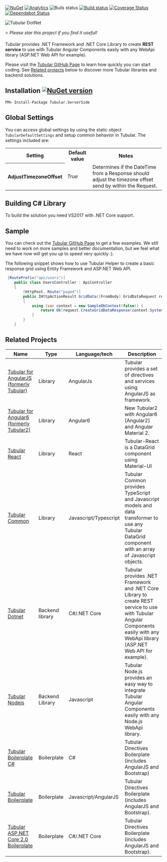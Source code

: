 [![NuGet](https://img.shields.io/nuget/dt/Tubular.ServerSide.svg)](https://www.nuget.org/packages/Tubular.ServerSide/)
[![Analytics](https://ga-beacon.appspot.com/UA-8535255-2/unosquare/tubular/)](https://github.com/igrigorik/ga-beacon)
 ![Buils status](https://github.com/unosquare/tubular-dotnet/workflows/.NET%20Core%20CI/badge.svg)
 [![Build status](https://ci.appveyor.com/api/projects/status/ia9hnxea6b64xbhh?svg=true)](https://ci.appveyor.com/project/geoperez/tubular-dotnet)
[![Coverage Status](https://coveralls.io/repos/github/unosquare/tubular-dotnet/badge.svg?branch=master)](https://coveralls.io/github/unosquare/tubular-dotnet?branch=master)
[![Dependabot Status](https://api.dependabot.com/badges/status?host=github&repo=unosquare/tubular-dotnet)](https://dependabot.com)

![Tubular DotNet](http://unosquare.github.io/tubular-angular/assets/tubular.png)

:star: *Please star this project if you find it useful!*

Tubular provides .NET Framework and .NET Core Library to create **REST service** to use with Tubular Angular Components easily with any WebApi library (ASP.NET Web API for example).

Please visit the [Tubular GitHub Page](http://unosquare.github.io/tubular) to learn how quickly you can start coding. See [Related projects](#related-projects) below to discover more Tubular libraries and backend solutions.

## Installation [![NuGet version](https://badge.fury.io/nu/Tubular.ServerSide.svg)](https://badge.fury.io/nu/Tubular.ServerSide)

```
PM> Install-Package Tubular.ServerSide
```

## Global Settings

You can access global settings by using the static object `TubularDefaultSettings` and setup common behavior in Tubular. The settings included are:

<table>
    <tr><th>Setting</th><th>Default value</th><th>Notes</th></tr>
    <tr><th>AdjustTimezoneOffset</th><td><i>True</i></td><td>Determines if the DateTime from a Response should adjust the timezone offset send by within the Request.</td></tr>
</table>

## Building C# Library

To build the solution you need VS2017 with .NET Core support.

## Sample

You can check out the <a href="http://unosquare.github.io/tubular" target="_blank">Tubular GitHub Page</a> to get a few examples. We still need to work on more samples and better documentation, but we feel what we have now will get you up to speed very quickly :).

The following snippet shows how to use Tubular Helper to create a basic response grid using Entity Framework and ASP.NET Web API.

```csharp
 [RoutePrefix("api/users")]
    public class UsersController : ApiController
    {
        [HttpPost, Route("paged")]
        public IHttpActionResult GridData([FromBody] GridDataRequest request)
        {
            using (var context = new SampleDbContext(false)) {
                return Ok(request.CreateGridDataResponse(context.SystemUsers));
            }
        }
    }
```

## Related Projects

Name | Type | Language/tech | Description
-----|------|---------------|--------------
| [Tubular for AngularJS (formerly Tubular)](https://github.com/unosquare/tubular) | Library | AngularJs | Tubular provides a set of directives and services using AngularJS as framework. |
| [Tubular for Angular6 (formerly Tubular2)](https://github.com/unosquare/tubular2) | Library | Angular6 | New Tubular2 with Angular6 (Angular2) and Angular Material 2.
| [Tubular React](https://github.com/unosquare/tubular-react) | Library | React | Tubular-React is a DataGrid component using Material-UI |
| [Tubular Common](https://github.com/unosquare/tubular-common) | Library | Javascript/Typescript | Tubular Common provides TypeScript and Javascript models and data transformer to use any Tubular DataGrid component with an array of Javascript objects. |
| [Tubular Dotnet](https://github.com/unosquare/tubular-dotnet) | Backend library | C#/.NET Core | Tubular provides .NET Framework and .NET Core Library to create REST service to use with Tubular Angular Components easily with any WebApi library (ASP.NET Web API for example). |
| [Tubular Nodejs](https://github.com/unosquare/tubular-nodejs) | Backend Library | Javascript | Tubular Node.js provides an easy way to integrate Tubular Angular Components easily with any Node.js WebApi library. |
| [Tubular Boilerplate C#](https://github.com/unosquare/tubular-boilerplate-csharp) | Boilerplate | C# | Tubular Directives Boilerplate (includes AngularJS and Bootstrap) |
| [Tubular Boilerplate](https://github.com/unosquare/tubular-boilerplate) | Boilerplate | Javascript/AngularJS | Tubular Directives Boilerplate (includes AngularJS and Bootstrap). |
| [Tubular ASP.NET Core 2.0 Boilerplate](https://github.com/unosquare/tubular-aspnet-core-boilerplate) | Boilerplate | C#/.NET Core | Tubular Directives Boilerplate (includes AngularJS and Bootstrap). |
